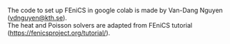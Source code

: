 The code to set up FEniCS in google colab is made by Van-Dang Nguyen (vdnguyen@kth.se).\
The heat and Poisson solvers are adapted from FEniCS tutorial (https://fenicsproject.org/tutorial/). 
